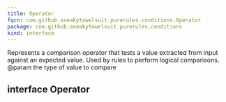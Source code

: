 ```yaml
---
title: Operator
fqcn: com.github.sneakytowelsuit.purerules.conditions.Operator
package: com.github.sneakytowelsuit.purerules.conditions
kind: interface
---
```


Represents a comparison operator that tests a value extracted from input against an expected
value. Used by rules to perform logical comparisons.
@param <V> the type of value to compare

## interface Operator

